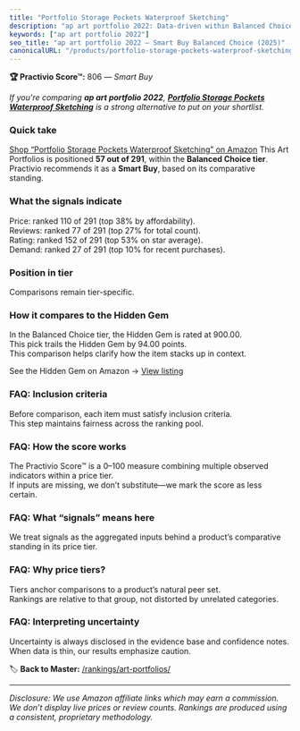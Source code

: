 ```yaml
---
title: "Portfolio Storage Pockets Waterproof Sketching"
description: "ap art portfolio 2022: Data-driven within Balanced Choice ranking using the Practivio Score™. Positioned by quality, value, demand, findability, momentum."
keywords: ["ap art portfolio 2022"]
seo_title: "ap art portfolio 2022 — Smart Buy Balanced Choice (2025)"
canonicalURL: "/products/portfolio-storage-pockets-waterproof-sketching-B0D45DRYB7/"
---
```


**🏆 Practivio Score™:** 806 — _Smart Buy_


*If you're comparing **ap art portfolio 2022**, **[Portfolio Storage Pockets Waterproof Sketching](https://www.amazon.com/dp/B0D45DRYB7?tag=practivio-20)** is a strong alternative to put on your shortlist.*
### Quick take
[Shop “Portfolio Storage Pockets Waterproof Sketching” on Amazon](https://www.amazon.com/dp/B0D45DRYB7?tag=practivio-20)
This Art Portfolios is positioned **57 out of 291**, within the **Balanced Choice tier**.  
Practivio recommends it as a **Smart Buy**, based on its comparative standing.

### What the signals indicate
Price: ranked 110 of 291 (top 38% by affordability).  
Reviews: ranked 77 of 291 (top 27% for total count).  
Rating: ranked 152 of 291 (top 53% on star average).  
Demand: ranked 27 of 291 (top 10% for recent purchases).

### Position in tier
Comparisons remain tier-specific.

### How it compares to the Hidden Gem
In the Balanced Choice tier, the Hidden Gem is rated at 900.00.  
This pick trails the Hidden Gem by 94.00 points.  
This comparison helps clarify how the item stacks up in context.  

See the Hidden Gem on Amazon → [View listing](https://www.amazon.com/dp/B002CSRZKQ?tag=practivio-20)

### FAQ: Inclusion criteria
Before comparison, each item must satisfy inclusion criteria.  
This step maintains fairness across the ranking pool.

### FAQ: How the score works
The Practivio Score™ is a 0–100 measure combining multiple observed indicators within a price tier.  
If inputs are missing, we don’t substitute—we mark the score as less certain.

### FAQ: What “signals” means here
We treat signals as the aggregated inputs behind a product’s comparative standing in its price tier.

### FAQ: Why price tiers?
Tiers anchor comparisons to a product’s natural peer set.  
Rankings are relative to that group, not distorted by unrelated categories.

### FAQ: Interpreting uncertainty
Uncertainty is always disclosed in the evidence base and confidence notes.  
When data is thin, our results emphasize caution.


🏷️ **Back to Master:** [/rankings/art-portfolios/](/rankings/art-portfolios/)

---
_Disclosure: We use Amazon affiliate links which may earn a commission. We don’t display live prices or review counts. Rankings are produced using a consistent, proprietary methodology._
